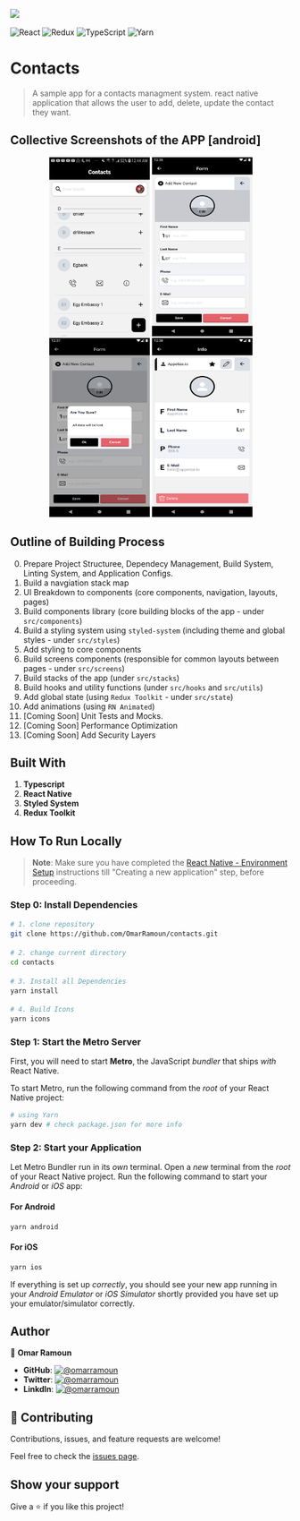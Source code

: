 [![](https://img.shields.io/static/v1?label=BY&message=RAMOUN&color=birghtgreen)](https://ramoun.me)

![React](https://img.shields.io/badge/-React-1f1f1f?logo=react&logoColor=61DAFB&style=for-the-badge)
![Redux](https://img.shields.io/badge/redux-%23593d88.svg?style=for-the-badge&logo=redux&logoColor=white)
![TypeScript](https://img.shields.io/badge/typescript-%23007ACC.svg?style=for-the-badge&logo=typescript&logoColor=white)
![Yarn](https://img.shields.io/badge/yarn-%232C8EBB.svg?style=for-the-badge&logo=yarn&logoColor=white)

# Contacts

> A sample app for a contacts managment system. react native application that allows the user to add, delete, update the contact they want.

## Collective Screenshots of the APP [android]

<p align="center" justify="center">
  <img width="180px" height="320px" src="screenshots/screenshot1.png" />
  <img width="180px" height="320px" src="screenshots/screenshot2.png" />
  <img width="180px" height="320px" src="screenshots/screenshot3.png" />
  <img width="180px" height="320px" src="screenshots/screenshot4.png" />
</p>

## Outline of Building Process

0. Prepare Project Structuree, Dependecy Management, Build System, Linting System, and Application Configs.
1. Build a navgiation stack map
2. UI Breakdown to components (core components, navigation, layouts, pages)
3. Build components library (core building blocks of the app - under `src/components`)
4. Build a styling system using `styled-system` (including theme and global styles - under `src/styles`)
5. Add styling to core components
6. Build screens components (responsible for common layouts between pages - under `src/screens`)
7. Build stacks of the app (under `src/stacks`)
8. Build hooks and utility functions (under `src/hooks` and `src/utils`)
9. Add global state (using `Redux Toolkit` - under `src/state`)
10. Add animations (using `RN Animated`)
11. [Coming Soon] Unit Tests and Mocks.
12. [Coming Soon] Performance Optimization
13. [Coming Soon] Add Security Layers

## Built With

1. **Typescript**
2. **React Native**
3. **Styled System**
4. **Redux Toolkit**

## How To Run Locally

> **Note**: Make sure you have completed the [React Native - Environment Setup](https://reactnative.dev/docs/environment-setup) instructions till "Creating a new application" step, before proceeding.

### Step 0: Install Dependencies

```bash
# 1. clone repository
git clone https://github.com/OmarRamoun/contacts.git

# 2. change current directory
cd contacts

# 3. Install all Dependencies
yarn install

# 4. Build Icons
yarn icons
```

### Step 1: Start the Metro Server

First, you will need to start **Metro**, the JavaScript _bundler_ that ships _with_ React Native.

To start Metro, run the following command from the _root_ of your React Native project:

```bash
# using Yarn
yarn dev # check package.json for more info
```

### Step 2: Start your Application

Let Metro Bundler run in its _own_ terminal. Open a _new_ terminal from the _root_ of your React Native project. Run the following command to start your _Android_ or _iOS_ app:

#### For Android

```bash
yarn android
```

#### For iOS

```bash
yarn ios
```

If everything is set up _correctly_, you should see your new app running in your _Android Emulator_ or _iOS Simulator_ shortly provided you have set up your emulator/simulator correctly.

## Author

👤 **Omar Ramoun**

- **GitHub**: [![@omarramoun](https://img.shields.io/github/followers/omarramoun?label=OmarRamoun&style=social)](https://github.com/omarramoun)
- **Twitter**: [![@omarramoun](https://img.shields.io/twitter/follow/omarramoun?label=OmarRamoun&style=social)](https://twitter.com/omarramoun)
- **LinkdIn**: [![@omarramoun](https://img.shields.io/github/followers/omarramoun?label=OmarRamoun&logo=linkedin&style=social)](https://www.linkedin.com/in/omarramoun/)

## 🤝 Contributing

Contributions, issues, and feature requests are welcome!

Feel free to check the [issues page](../../issues).

## Show your support

Give a ⭐️ if you like this project!
